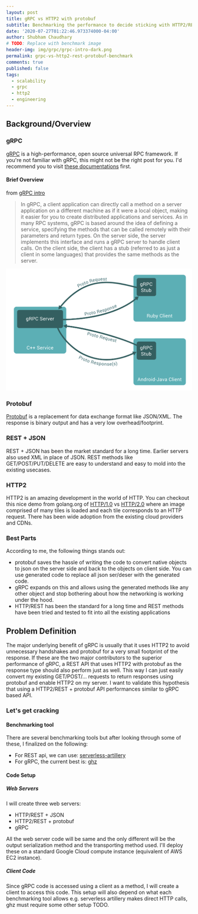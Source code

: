 ```yaml
---
layout: post
title: gRPC vs HTTP2 with protobuf
subtitle: Benchmarking the performance to decide sticking with HTTP2/REST APIs or moving to gRPC world
date: '2020-07-27T01:22:46.973374000-04:00'
author: Shubham Chaudhary
# TODO: Replace with benchmark image
header-img: img/grpc/grpc-intro-dark.png
permalink: grpc-vs-http2-rest-protobuf-benchmark
comments: true
published: false
tags:
  - scalability
  - grpc
  - http2
  - engineering
---
```


## Background/Overview
### gRPC
[gRPC][grpc-home] is a high-performance, open source universal RPC framework.
If you're not familiar with gRPC, this might not be the right post for you.
I'd recommend you to visit [these documentations][grpc-docs] first.

#### Brief Overview
from [gRPC intro][grpc-intro]

> In gRPC, a client application can directly call a method on a server application on a different machine as if it were a local object, making it easier for you to create distributed applications and services. As in many RPC systems, gRPC is based around the idea of defining a service, specifying the methods that can be called remotely with their parameters and return types. On the server side, the server implements this interface and runs a gRPC server to handle client calls. On the client side, the client has a stub (referred to as just a client in some languages) that provides the same methods as the server.

![grpc intro][grpc-intro-img]

### Protobuf
[Protobuf][protobuf-home] is a replacement for data exchange format like JSON/XML.
The response is binary output and has a very low overhead/footprint.

### REST + JSON
REST + JSON has been the market standard for a long time. Earlier servers also used XML in place of JSON.
REST methods like GET/POST/PUT/DELETE are easy to understand and easy to mold into the existing usecases.

### HTTP2
HTTP2 is an amazing development in the world of HTTP.
You can checkout this nice demo from golang.org of [HTTP/1.0][http-1-demo] vs [HTTP/2.0][http-2-demo] where an image comprised of many tiles is loaded and each tile corresponds to an HTTP request.
There has been wide adoption from the existing cloud providers and CDNs.

### Best Parts
According to me, the following things stands out:
* protobuf saves the hassle of writing the code to convert native objects to json on the server side and back to the objects on client side. You can use generated code to replace all json ser/deser with the generated code.
* gRPC expands on this and allows using the generated methods like any other object and stop bothering about how the networking is working under the hood.
* HTTP/REST has been the standard for a long time and REST methods have been tried and tested to fit into all the existing applications

## Problem Definition
The major underlying benefit of gRPC is usually that it uses HTTP2 to avoid unnecessary handshakes and protobuf for a very small footprint of the response.
If these are the two major contributors to the superior performance of gRPC, a REST API that uses HTTP2 with protobuf as the response type should also perform just as well.
This way I can just easily convert my existing GET/POST/... requests to return responses using protobuf and enable HTTP2 on my server.
I want to validate this hypothesis that using a HTTP2/REST + protobuf API performances similar to gRPC based API.

### Let's get cracking

#### Benchmarking tool
There are several benchmarking tools but after looking through some of these, I finalized on the following:

* For REST api, we can use: [serverless-artillery][serverless-artillery]
* For gRPC, the current best is: [ghz][ghz]

#### Code Setup

##### Web Servers
I will create three web servers:
* HTTP/REST + JSON
* HTTP2/REST + protobuf
* gRPC

All the web server code will be same and the only different will be the output serialization method and the transporting method used.
I'll deploy these on a standard Google Cloud compute instance (equivalent of AWS EC2 instance).

##### Client Code
Since gRPC code is accessed using a client as a method, I will create a client to access this code.
This setup will also depend on what each benchmarking tool allows e.g. serverless artillery makes direct HTTP calls, ghz must require some other setup TODO.



[grpc-home]: https://grpc.io/
[grpc-docs]: https://grpc.io/docs/
[grpc-intro]: https://grpc.io/docs/what-is-grpc/introduction/
[grpc-intro-img]: img/grpc/grpc-intro.png
[protobuf-home]: https://developers.google.com/protocol-buffers/docs/overview
[serverless-artillery]: https://artillery.io/docs/basic-concepts/
[ghz]: https://ghz.sh/
[http-1-demo]: https://http1.golang.org/gophertiles?latency=200
[http-2-demo]: https://http2.golang.org/gophertiles?latency=200
[http3]: https://www.fastly.com/blog/why-fastly-loves-quic-http3
